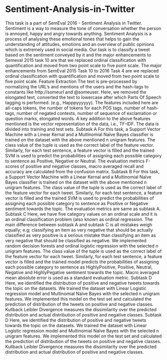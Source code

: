 # Sentiment-Analysis-in-Twitter
This task is a part of SemEval 2016 - Sentiment Analysis in Twitter.
Sentiment is a way to measure the tone of conversation whether the person is annoyed, happy and angry towards anything. Sentiment Analysis is a process of analysing these emotional tones that helps to gain the understanding of attitudes, emotions and an overview of public opinions which is extremely used in social media. Our task is to classify a tweet based on the sentiment conveyed by it and the major enhancements to Semeval 2015 task 10 are that we replaced ordinal classification with quantification and moved from two point scale to five point scale. The major enhancements from SemEval 2015  Task 10 to 2016 Task 4 are we replaced ordinal classification with quantification and moved from two point scale to five point scale.
Feature Extraction
The text is pre-processed by normalizing the URL’s and mentions of the users and the hash-tags to constants like http://someurl and @someuser. 
Here, we removed the elongated text, converted the text to lowercase after which Parts Of Speech tagging is performed. (e.g., Happpyyyyyy). The features included here are all-caps tokens, the number of tokens for each POS tags, number of hash-tags, number of negated contexts, number of sequence of exclamation or question marks, elongated words. 
A key addition to the above features mentioned is the vector representation of the data, i.e., TF-IDF. 
The data is divided into training and test sets.
Subtask A
For this task, a Support Vector Machine with a Linear Kernal and a Multinomial Naïve Bayes classifier is trained on the dataset with the above mentioned n unigram features. 
The class value of the tuple is used as the correct label of the feature vector. 
Similarly, for each test sentence, a feature vector is filled and the trained SVM is used to predict the probabilities of assigning each possible category to sentence as Positive, Negative or Neutral. 
The evaluation metrics F-scores of positive and negative classes, macro averaged recall and accuracy are calculated from the confusion matrix. 
Subtask B 
For this task, a Support Vector Machine with a Linear Kernal and a Multinomial Naïve Bayes classifier is trained on the dataset with the above mentioned n unigram features.
The class value of the tuple is used as the correct label of the feature vector for each tweet. 
Similarly, for each test sentence, a feature vector is filled and the trained SVM is used to predict the probabilities of assigning each possible category to sentence as Positive or Negative sentiment towards the topic.
The evaluation metrics are same as subtask A.
Subtask C
Here, we have five category values on an ordinal scale and it is an ordinal classification problem (also known as ordinal regression.
The main difference between subtask A and subtask C is all mistakes weigh equally; e.g; classifying an item as very negative that should be actually classified as very positive is a serious mistake than classifying an item as very negative that should be classified as negative.
We implemented random decision forests and ordinal logistic regression with the selected n unigram features.
The class value of the tuple is used as the correct label of the feature vector for each tweet. 
Similarly, for each test sentence, a feature vector is filled and the trained model predicts the probabilities of assigning each possible category to sentence as HighlyPositive, Positive, Neutral, Negative and HighlyPegative sentiment towards the topic.
Macro averaged mean absolute error is used as a standard evaluation metric.
Subtask D
Here, we identified the distribution of positive and negative tweets towards the topic on the datasets. 
We trained the dataset with Linear Logistic regression model and Multinomial Naïve Bayes with the selected n unigram features.
We implemented this model on the test set and calculated the prediction of distribution of the tweets on positive and negative classes.
Kullback Leibler Divergence measures the  dissimilarity over the predicted distribution and actual distribution of positive and negative classes.
Subtask D
Here, we identified the distribution of positive and negative tweets towards the topic on the datasets. 
We trained the dataset with Linear Logistic regression model and Multinomial Naïve Bayes with the selected n unigram features.
We implemented this model on the test set and calculated the prediction of distribution of the tweets on positive and negative classes. 
Kullback Leibler Divergence measures the  dissimilarity over the predicted distribution and actual distribution of positive and negative classes.
